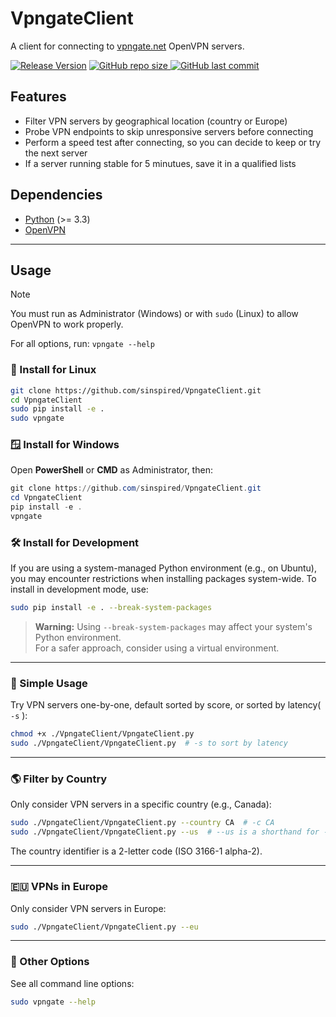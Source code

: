 # VpngateClient

A client for connecting to [vpngate.net](http://vpngate.net) OpenVPN servers.

[![Release Version](https://img.shields.io/github/v/release/sinspired/VpngateClient?display_name=tag&logo=github&label=Release)](https://github.com/sinspired/VpngateClient/releases/latest)
[![GitHub repo size](https://img.shields.io/github/repo-size/sinspired/VpngateClient?logo=github)
](https://github.com/sinspired/VpngateClient)
[![GitHub last commit](https://img.shields.io/github/last-commit/sinspired/VpngateClient?logo=github&label=最后提交：)](https://github.com/sinspired/VpngateClient)

## Features

- Filter VPN servers by geographical location (country or Europe)
- Probe VPN endpoints to skip unresponsive servers before connecting
- Perform a speed test after connecting, so you can decide to keep or try the next server
- If a server running stable for 5 minutues, save it in a qualified lists

## Dependencies

- [Python](https://python.org) (>= 3.3)
- [OpenVPN](https://openvpn.net/)

---

## Usage

> [!NOTE]
> You must run as Administrator (Windows) or with `sudo` (Linux) to allow OpenVPN to work properly.

For all options, run: `vpngate --help`

### 🐧 Install for Linux

```bash
git clone https://github.com/sinspired/VpngateClient.git
cd VpngateClient
sudo pip install -e .
sudo vpngate
```

### 🪟 Install for Windows

Open **PowerShell** or **CMD** as Administrator, then:

```powershell
git clone https://github.com/sinspired/VpngateClient.git
cd VpngateClient
pip install -e .
vpngate
```

### 🛠️ Install for Development

If you are using a system-managed Python environment (e.g., on Ubuntu), you may encounter restrictions when installing packages system-wide. To install in development mode, use:

```bash
sudo pip install -e . --break-system-packages
```

> **Warning:** Using `--break-system-packages` may affect your system's Python environment.  
> For a safer approach, consider using a virtual environment.

---

### 🚀 Simple Usage

Try VPN servers one-by-one, default sorted by score, or sorted by latency( `-s` ):

```bash
chmod +x ./VpngateClient/VpngateClient.py
sudo ./VpngateClient/VpngateClient.py  # -s to sort by latency
```

---

### 🌎 Filter by Country

Only consider VPN servers in a specific country (e.g., Canada):

```bash
sudo ./VpngateClient/VpngateClient.py --country CA  # -c CA
sudo ./VpngateClient/VpngateClient.py --us  # --us is a shorthand for --country US
```

The country identifier is a 2-letter code (ISO 3166-1 alpha-2).

---

### 🇪🇺 VPNs in Europe

Only consider VPN servers in Europe:

```bash
sudo ./VpngateClient/VpngateClient.py --eu
```

---

### 📝 Other Options

See all command line options:

```bash
sudo vpngate --help
```
